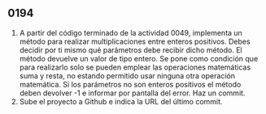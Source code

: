 ## 0194

1. A partir del código terminado de la actividad 0049, implementa un método para realizar multiplicaciones entre enteros positivos. Debes decidir por ti mismo qué parámetros debe recibir dicho método. El método devuelve un valor de tipo entero. Se pone como condición que para realizarlo solo se pueden emplear las operaciones matemáticas suma y resta, no estando permitido usar ninguna otra operación matemática. Si los parámetros no son enteros positivos el método deben devolver -1 e informar por pantalla del error. Haz un commit.
3. Sube el proyecto a Github e indica la URL del último commit.
